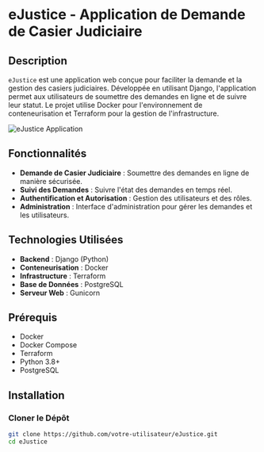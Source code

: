 # eJustice - Application de Demande de Casier Judiciaire

## Description

`eJustice` est une application web conçue pour faciliter la demande et la gestion des casiers judiciaires. Développée en utilisant Django, l'application permet aux utilisateurs de soumettre des demandes en ligne et de suivre leur statut. Le projet utilise Docker pour l'environnement de conteneurisation et Terraform pour la gestion de l'infrastructure.

![eJustice Application](https://www.pubaffairsbruxelles.eu/wp-content/uploads/2020/09/3_Q3liZXJMYXctYmctMDE-scaled.jpg]) 

## Fonctionnalités

- **Demande de Casier Judiciaire** : Soumettre des demandes en ligne de manière sécurisée.
- **Suivi des Demandes** : Suivre l'état des demandes en temps réel.
- **Authentification et Autorisation** : Gestion des utilisateurs et des rôles.
- **Administration** : Interface d'administration pour gérer les demandes et les utilisateurs.

## Technologies Utilisées

- **Backend** : Django (Python)
- **Conteneurisation** : Docker
- **Infrastructure** : Terraform
- **Base de Données** : PostgreSQL
- **Serveur Web** : Gunicorn

## Prérequis

- Docker
- Docker Compose
- Terraform
- Python 3.8+
- PostgreSQL

## Installation

### Cloner le Dépôt

```bash
git clone https://github.com/votre-utilisateur/eJustice.git
cd eJustice

